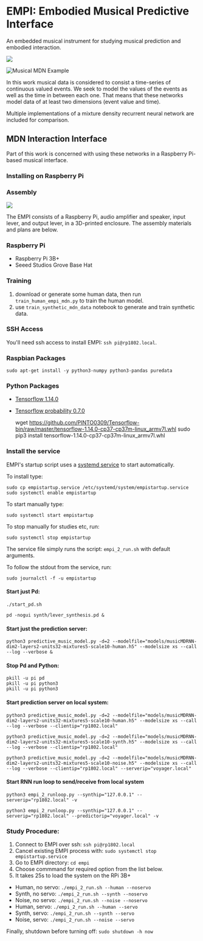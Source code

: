 # EMPI: Embodied Musical Predictive Interface

An embedded musical instrument for studying musical prediction and embodied interaction.

<!-- <video src="https://giphy.com/gifs/KFoOINQn0moVJB8uUe/html5"></video> -->

![](https://media.giphy.com/media/KFoOINQn0moVJB8uUe/giphy.gif)

![Musical MDN Example](https://github.com/cpmpercussion/creative-mdns/raw/master/images/rnn_output.png)

In this work musical data is considered to consist a time-series of continuous valued events. We seek to model the values of the events as well as the time in between each one. That means that these networks model data of at least two dimensions (event value and time).

Multiple implementations of a mixture density recurrent neural network are included for comparison.

## MDN Interaction Interface

Part of this work is concerned with using these networks in a Raspberry Pi-based musical interface.

<!-- ![Musical Interface](https://github.com/cpmpercussion/creative-mdns/raw/master/images/rnn-interface.jpg) -->

### Installing on Raspberry Pi

### Assembly

![](https://media.giphy.com/media/KeKzvZvpjpWcKgXFzR/giphy.gif)

The EMPI consists of a Raspberry Pi, audio amplifier and speaker, input lever, and output lever, in a 3D-printed enclosure. The assembly materials and plans are below.

### Raspberry Pi

- Raspberry Pi 3B+
- Seeed Studios Grove Base Hat

### Training

1. download or generate some human data, then run `train_human_empi_mdn.py` to train the human model.
2. use `train_synthetic_mdn_data` notebook to generate and train synthetic data.

### SSH Access

You'll need ssh access to install EMPI: `ssh pi@rp1802.local`.

### Raspbian Packages

	sudo apt-get install -y python3-numpy python3-pandas puredata

### Python Packages

- [Tensorflow 1.14.0](https://github.com/PINTO0309/Tensorflow-bin)
- [Tensorflow probability 0.7.0]()

	wget https://github.com/PINTO0309/Tensorflow-bin/raw/master/tensorflow-1.14.0-cp37-cp37m-linux_armv7l.whl
	sudo pip3 install tensorflow-1.14.0-cp37-cp37m-linux_armv7l.whl

### Install the service

EMPI's startup script uses a [systemd service](https://www.raspberrypi.org/documentation/linux/usage/systemd.md) to start automatically.

To install type:

	sudo cp empistartup.service /etc/systemd/system/empistartup.service
	sudo systemctl enable empistartup

To start manually type:

	sudo systemctl start empistartup

To stop manually for studies etc, run:

	sudo systemctl stop empistartup

The service file simply runs the script: `empi_2_run.sh` with default arguments.

To follow the stdout from the service, run:

	sudo journalctl -f -u empistartup

#### Start just Pd:

	./start_pd.sh 

	pd -nogui synth/lever_synthesis.pd &

#### Start just the prediction server:

	python3 predictive_music_model.py -d=2 --modelfile="models/musicMDRNN-dim2-layers2-units32-mixtures5-scale10-human.h5" --modelsize xs --call --log --verbose &

#### Stop Pd and Python:

	pkill -u pi pd
	pkill -u pi python3
	pkill -u pi python3

#### Start prediction server on local system:

	python3 predictive_music_model.py -d=2 --modelfile="models/musicMDRNN-dim2-layers2-units32-mixtures5-scale10-human.h5" --modelsize xs --call --log --verbose --clientip="rp1802.local"

	python3 predictive_music_model.py -d=2 --modelfile="models/musicMDRNN-dim2-layers2-units32-mixtures5-scale10-synth.h5" --modelsize xs --call --log --verbose --clientip="rp1802.local"

	python3 predictive_music_model.py -d=2 --modelfile="models/musicMDRNN-dim2-layers2-units32-mixtures5-scale10-noise.h5" --modelsize xs --call --log --verbose --clientip="rp1802.local" --serverip="voyager.local"

#### Start RNN run loop to send/receive from local system

	python3 empi_2_runloop.py --synthip="127.0.0.1" --serverip="rp1802.local" -v

	python3 empi_2_runloop.py --synthip="127.0.0.1" --serverip="rp1802.local" --predictorip="voyager.local" -v

### Study Procedure:

1. Connect to EMPI over ssh: `ssh pi@rp1802.local`
2. Cancel existing EMPI process with: `sudo systemctl stop empistartup.service`
3. Go to EMPI directory: `cd empi`
4. Choose commmand for required option from the list below.
5. It takes 25s to load the system on the RPi 3B+

- Human, no servo: `./empi_2_run.sh --human --noservo`
- Synth, no servo: `./empi_2_run.sh --synth --noservo`
- Noise, no servo: `./empi_2_run.sh --noise --noservo`
- Human, servo: `./empi_2_run.sh --human --servo`
- Synth, servo: `./empi_2_run.sh --synth --servo`
- Noise, servo: `./empi_2_run.sh --noise --servo`

Finally, shutdown before turning off: `sudo shutdown -h now`
